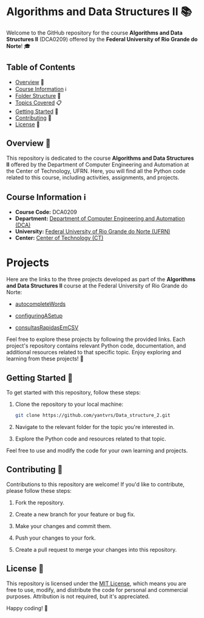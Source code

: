 
# Algorithms and Data Structures II 📚

Welcome to the GitHub repository for the course **Algorithms and Data Structures II** (DCA0209) offered by the **Federal University of Rio Grande do Norte**! 🎓

## Table of Contents
- [Overview](#overview) 🌟
- [Course Information](#course-information) ℹ️
- [Folder Structure](#folder-structure) 📂
- [Topics Covered](#topics-covered) 📋
- [Getting Started](#getting-started) 🚀
- [Contributing](#contributing) 🤝
- [License](#license) 📝

## Overview 🌟

This repository is dedicated to the course **Algorithms and Data Structures II** offered by the Department of Computer Engineering and Automation at the Center of Technology, UFRN. Here, you will find all the Python code related to this course, including activities, assignments, and projects.

## Course Information ℹ️

- **Course Code:** DCA0209
- **Department:** [Department of Computer Engineering and Automation (DCA)](https://www.dca.ufrn.br/)
- **University:** [Federal University of Rio Grande do Norte (UFRN)](https://www.ufrn.br/)
- **Center:** [Center of Technology (CT)](https://www.ct.ufrn.br/)

# Projects

Here are the links to the three projects developed as part of the **Algorithms and Data Structures II** course at the Federal University of Rio Grande do Norte:


- [autocompleteWords](https://github.com/yantvrs/Data_structure_2/tree/main/autocompleteWords)


- [configuringASetup](https://github.com/yantvrs/Data_structure_2/tree/main/configuringASetup)


- [consultasRapidasEmCSV](https://github.com/yantvrs/Data_structure_2/tree/main/consultasRapidasEmCSV)

Feel free to explore these projects by following the provided links. Each project's repository contains relevant Python code, documentation, and additional resources related to that specific topic. Enjoy exploring and learning from these projects! 🚀


## Getting Started 🚀

To get started with this repository, follow these steps:

1. Clone the repository to your local machine:

   ```bash
   git clone https://github.com/yantvrs/Data_structure_2.git
   ```

2. Navigate to the relevant folder for the topic you're interested in.

3. Explore the Python code and resources related to that topic.

Feel free to use and modify the code for your own learning and projects.

## Contributing 🤝

Contributions to this repository are welcome! If you'd like to contribute, please follow these steps:

1. Fork the repository.

2. Create a new branch for your feature or bug fix.

3. Make your changes and commit them.

4. Push your changes to your fork.

5. Create a pull request to merge your changes into this repository.

## License 📝

This repository is licensed under the [MIT License](LICENSE), which means you are free to use, modify, and distribute the code for personal and commercial purposes. Attribution is not required, but it's appreciated.

Happy coding! 🚀
